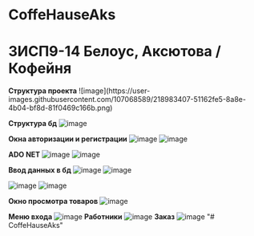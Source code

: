
# CoffeHauseAks

<h1> 3ИСП9-14 Белоус, Аксютова /Кофейня </h1>
<b>Структура проекта</b>
![image](https://user-images.githubusercontent.com/107068589/218983407-51162fe5-8a8e-4b04-bf8d-81f0469c166b.png)

<b>Структура бд</b>
![image](https://user-images.githubusercontent.com/107068589/218983649-71c0cc96-172c-4d42-88f7-50a41a837eb6.png)

<b>Окна авторизации и регистрации</b>
![image](https://user-images.githubusercontent.com/107068589/218983778-118965bb-2660-4432-9dfc-9bd130a24abc.png)
![image](https://user-images.githubusercontent.com/107068589/218983840-799ad9a3-370d-4817-8c65-02d956ea5520.png)

<b> ADO NET </b>
![image](https://user-images.githubusercontent.com/107068589/218984191-05e7fdd6-3a2d-4281-ac3b-bb3e3bab21ae.png)
![image](https://user-images.githubusercontent.com/107068589/218985899-c95e9552-e845-4955-b5cc-56372672d286.png)

<b>Ввод данных в бд</b>
![image](https://user-images.githubusercontent.com/107068589/220342627-d665a008-c51d-4377-a2a1-aa817a41f0bf.png)
![image](https://user-images.githubusercontent.com/107068589/220342853-72dc3cf3-f3e0-4e63-8585-22aa0cc40e03.png)

![image](https://user-images.githubusercontent.com/107068589/220345135-0e2161f3-7815-4bfc-bad7-85383d563e8b.png)
![image](https://user-images.githubusercontent.com/107068589/220345817-615a6a79-8816-47e8-9f2a-e3e68984d2f1.png)

<b> Окно просмотра товаров</b>
![image](https://user-images.githubusercontent.com/107068589/220346656-f18fe0cc-d457-4335-a102-6e837881367f.png)

<b> Меню входа</b>
![image](https://user-images.githubusercontent.com/107068589/230775030-e7aa0f15-ed89-4484-8460-ddaada0f3172.png)
<b>Работники</b>
![image](https://user-images.githubusercontent.com/107068589/230775571-99d763b8-3e17-46bf-9d6c-93ca1e41bf7a.png)
<b>Заказ</b>
![image](https://user-images.githubusercontent.com/107068589/230775585-02e79cfa-0ee1-462d-ae69-414441eceda9.png)
"# CoffeHauseAks" 

